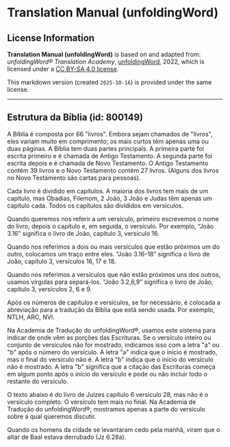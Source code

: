 # Translation Manual (unfoldingWord)

## License Information

**Translation Manual (unfoldingWord)** is based on and adapted from: _unfoldingWord® Translation Academy_, [unfoldingWord](https://unfoldingword.org/utw), 2022, which is licensed under a [CC BY-SA 4.0 license](https://creativecommons.org/licenses/by-sa/4.0/legalcode.en).

This markdown version (created `2025-10-16`) is provided under the same license.



--------------------------------

## Estrutura da Bíblia (id: 800149)

A Bíblia é composta por 66 "livros". Embora sejam chamados de "livros", eles variam muito em comprimento; os mais curtos têm apenas uma ou duas páginas. A Bíblia tem duas partes principais. A primeira parte foi escrita primeiro e é chamada de Antigo Testamento. A segunda parte foi escrita depois e é chamada de Novo Testamento. O Antigo Testamento contém 39 livros e o Novo Testamento contém 27 livros. (Alguns dos livros no Novo Testamento são cartas para pessoas).

Cada livro é dividido em capítulos. A maioria dos livros tem mais de um capítulo, mas Obadias, Filemom, 2 João, 3 João e Judas têm apenas um capítulo cada. Todos os capítulos são divididos em versículos.

Quando queremos nos referir a um versículo, primeiro escrevemos o nome do livro, depois o capítulo e, em seguida, o versículo. Por exemplo, “João 3\.16” significa o livro de João, capítulo 3, versículo 16\.

Quando nos referimos a dois ou mais versículos que estão próximos um do outro, colocamos um traço entre eles. “João 3\.16–18” significa o livro de João, capítulo 3, versículos 16, 17 e 18\.

Quando nos referimos a versículos que não estão próximos uns dos outros, usamos vírgulas para separá\-los. “João 3\.2,6,9” significa o livro de João, capítulo 3, versículos 2, 6 e 9\.

Após os números de capítulos e versículos, se for necessário, é colocada a abreviação para a tradução da Bíblia que está sendo usada. Por exemplo, NTLH, ARC, NVI.

Na Academia de Tradução do unfoldingWord®, usamos este sistema para indicar de onde vêm as porções das Escrituras. Se o versículo inteiro ou conjunto de versículos não for mostrado, indicamos isso com a letra "a" ou "b" após o número do versículo. A letra "a" indica que o início é mostrado, mas o final do versículo não é. A letra "b" indica que o início do versículo não é mostrado. A letra "b" significa que a citação das Escrituras começa em algum ponto após o início do versículo e pode ou não incluir todo o restante do versículo.

O texto abaixo é do livro de Juízes capítulo 6 versículo 28, mas não é o versículo completo. O versículo tem mais no final. Na Academia de Tradução do unfoldingWord®, mostramos apenas a parte do versículo sobre a qual queremos discutir.

Quando os homens da cidade se levantaram cedo pela manhã, viram que o altar de Baal estava derrubado (Jz 6\.28a).



